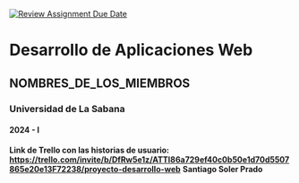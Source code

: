 [![Review Assignment Due Date](https://classroom.github.com/assets/deadline-readme-button-24ddc0f5d75046c5622901739e7c5dd533143b0c8e959d652212380cedb1ea36.svg)](https://classroom.github.com/a/-RuUZzT-)
# Desarrollo de Aplicaciones Web
## NOMBRES_DE_LOS_MIEMBROS
### Universidad de La Sabana
#### 2024 - I


**Link de Trello con las historias de usuario:** **https://trello.com/invite/b/DfRw5e1z/ATTI86a729ef40c0b50e1d70d5507865e20e13F72238/proyecto-desarrollo-web**
**Santiago Soler Prado**

